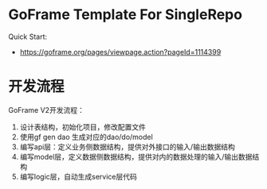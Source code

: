 # GoFrame Template For SingleRepo

Quick Start: 
- https://goframe.org/pages/viewpage.action?pageId=1114399

# 开发流程
GoFrame V2开发流程：
1. 设计表结构，初始化项目，修改配置文件
2. 使用gf gen dao 生成对应的dao/do/model
3. 编写api层：定义业务侧数据结构，提供对外接口的输入/输出数据结构
4. 编写model层，定义数据侧数据结构，提供对内的数据处理的输入/输出数据结构
5. 编写logic层，自动生成service层代码